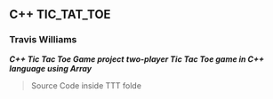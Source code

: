  ## C++ TIC_TAT_TOE
### Travis Williams
***C++ Tic Tac Toe Game project***
***two-player Tic Tac Toe game in C++ language using Array***
>Source Code inside TTT folde
